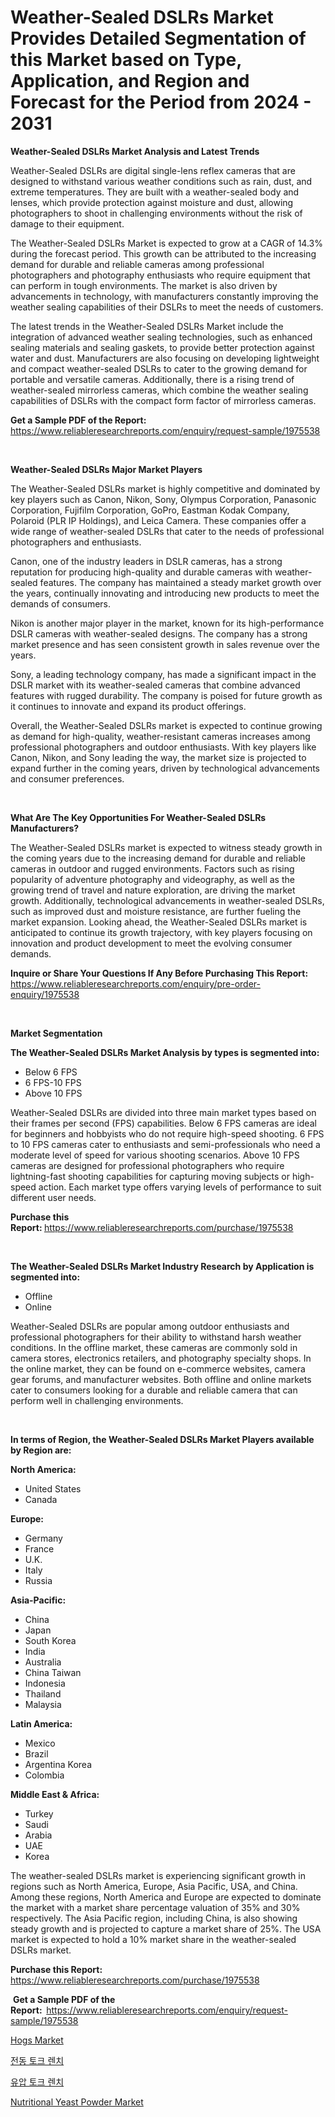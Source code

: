 <p><h1>Weather-Sealed DSLRs Market Provides Detailed Segmentation of this Market based on Type, Application, and Region and Forecast for the Period from 2024 - 2031</h1></p><p><strong>Weather-Sealed DSLRs Market Analysis and Latest Trends</strong></p>
<p><p>Weather-Sealed DSLRs are digital single-lens reflex cameras that are designed to withstand various weather conditions such as rain, dust, and extreme temperatures. They are built with a weather-sealed body and lenses, which provide protection against moisture and dust, allowing photographers to shoot in challenging environments without the risk of damage to their equipment.</p><p>The Weather-Sealed DSLRs Market is expected to grow at a CAGR of 14.3% during the forecast period. This growth can be attributed to the increasing demand for durable and reliable cameras among professional photographers and photography enthusiasts who require equipment that can perform in tough environments. The market is also driven by advancements in technology, with manufacturers constantly improving the weather sealing capabilities of their DSLRs to meet the needs of customers.</p><p>The latest trends in the Weather-Sealed DSLRs Market include the integration of advanced weather sealing technologies, such as enhanced sealing materials and sealing gaskets, to provide better protection against water and dust. Manufacturers are also focusing on developing lightweight and compact weather-sealed DSLRs to cater to the growing demand for portable and versatile cameras. Additionally, there is a rising trend of weather-sealed mirrorless cameras, which combine the weather sealing capabilities of DSLRs with the compact form factor of mirrorless cameras.</p></p>
<p><strong>Get a Sample PDF of the Report:&nbsp;</strong> <a href="https://www.reliableresearchreports.com/enquiry/request-sample/1975538">https://www.reliableresearchreports.com/enquiry/request-sample/1975538</a></p>
<p>&nbsp;</p>
<p><strong>Weather-Sealed DSLRs Major Market Players</strong></p>
<p><p>The Weather-Sealed DSLRs market is highly competitive and dominated by key players such as Canon, Nikon, Sony, Olympus Corporation, Panasonic Corporation, Fujifilm Corporation, GoPro, Eastman Kodak Company, Polaroid (PLR IP Holdings), and Leica Camera. These companies offer a wide range of weather-sealed DSLRs that cater to the needs of professional photographers and enthusiasts.</p><p>Canon, one of the industry leaders in DSLR cameras, has a strong reputation for producing high-quality and durable cameras with weather-sealed features. The company has maintained a steady market growth over the years, continually innovating and introducing new products to meet the demands of consumers.</p><p>Nikon is another major player in the market, known for its high-performance DSLR cameras with weather-sealed designs. The company has a strong market presence and has seen consistent growth in sales revenue over the years.</p><p>Sony, a leading technology company, has made a significant impact in the DSLR market with its weather-sealed cameras that combine advanced features with rugged durability. The company is poised for future growth as it continues to innovate and expand its product offerings.</p><p>Overall, the Weather-Sealed DSLRs market is expected to continue growing as demand for high-quality, weather-resistant cameras increases among professional photographers and outdoor enthusiasts. With key players like Canon, Nikon, and Sony leading the way, the market size is projected to expand further in the coming years, driven by technological advancements and consumer preferences.</p></p>
<p>&nbsp;</p>
<p><strong>What Are The Key Opportunities For Weather-Sealed DSLRs Manufacturers?</strong></p>
<p><p>The Weather-Sealed DSLRs market is expected to witness steady growth in the coming years due to the increasing demand for durable and reliable cameras in outdoor and rugged environments. Factors such as rising popularity of adventure photography and videography, as well as the growing trend of travel and nature exploration, are driving the market growth. Additionally, technological advancements in weather-sealed DSLRs, such as improved dust and moisture resistance, are further fueling the market expansion. Looking ahead, the Weather-Sealed DSLRs market is anticipated to continue its growth trajectory, with key players focusing on innovation and product development to meet the evolving consumer demands.</p></p>
<p><strong>Inquire or Share Your Questions If Any Before Purchasing This Report:</strong> <a href="https://www.reliableresearchreports.com/enquiry/pre-order-enquiry/1975538">https://www.reliableresearchreports.com/enquiry/pre-order-enquiry/1975538</a></p>
<p>&nbsp;</p>
<p><strong>Market Segmentation</strong></p>
<p><strong>The Weather-Sealed DSLRs Market Analysis by types is segmented into:</strong></p>
<p><ul><li>Below 6 FPS</li><li>6 FPS-10 FPS</li><li>Above 10 FPS</li></ul></p>
<p><p>Weather-Sealed DSLRs are divided into three main market types based on their frames per second (FPS) capabilities. Below 6 FPS cameras are ideal for beginners and hobbyists who do not require high-speed shooting. 6 FPS to 10 FPS cameras cater to enthusiasts and semi-professionals who need a moderate level of speed for various shooting scenarios. Above 10 FPS cameras are designed for professional photographers who require lightning-fast shooting capabilities for capturing moving subjects or high-speed action. Each market type offers varying levels of performance to suit different user needs.</p></p>
<p><strong>Purchase this Report:&nbsp;</strong><a href="https://www.reliableresearchreports.com/purchase/1975538">https://www.reliableresearchreports.com/purchase/1975538</a></p>
<p>&nbsp;</p>
<p><strong>The Weather-Sealed DSLRs Market Industry Research by Application is segmented into:</strong></p>
<p><ul><li>Offline</li><li>Online</li></ul></p>
<p><p>Weather-Sealed DSLRs are popular among outdoor enthusiasts and professional photographers for their ability to withstand harsh weather conditions. In the offline market, these cameras are commonly sold in camera stores, electronics retailers, and photography specialty shops. In the online market, they can be found on e-commerce websites, camera gear forums, and manufacturer websites. Both offline and online markets cater to consumers looking for a durable and reliable camera that can perform well in challenging environments.</p></p>
<p>&nbsp;</p>
<p><strong>In terms of Region, the Weather-Sealed DSLRs Market Players available by Region are:</strong></p>
<p>
    <p> <strong> North America: </strong>
        <ul>
            <li>United States</li>
            <li>Canada</li>
        </ul>
        </p> 
    <p> <strong> Europe: </strong>
        <ul>
            <li>Germany</li>
            <li>France</li>
            <li>U.K.</li>
            <li>Italy</li>
            <li>Russia</li>
        </ul>
        </p> 
    <p> <strong> Asia-Pacific: </strong>
        <ul>
            <li>China</li>
            <li>Japan</li>
            <li>South Korea</li>
            <li>India</li>
            <li>Australia</li>
            <li>China Taiwan</li>
            <li>Indonesia</li>
            <li>Thailand</li>
            <li>Malaysia</li>
        </ul>
        </p> 
    <p> <strong> Latin America: </strong>
        <ul>
            <li>Mexico</li>
            <li>Brazil</li>
            <li>Argentina Korea</li>
            <li>Colombia</li>
        </ul>
        </p> 
    <p> <strong> Middle East & Africa: </strong>
        <ul>
            <li>Turkey</li>
            <li>Saudi</li>
            <li>Arabia</li>
            <li>UAE</li>
            <li>Korea</li>
        </ul>
    </p>
    </p>
<p><p>The weather-sealed DSLRs market is experiencing significant growth in regions such as North America, Europe, Asia Pacific, USA, and China. Among these regions, North America and Europe are expected to dominate the market with a market share percentage valuation of 35% and 30% respectively. The Asia Pacific region, including China, is also showing steady growth and is projected to capture a market share of 25%. The USA market is expected to hold a 10% market share in the weather-sealed DSLRs market.</p></p>
<p><strong>Purchase this Report: </strong><a href="https://www.reliableresearchreports.com/purchase/1975538">https://www.reliableresearchreports.com/purchase/1975538</a></p>
<p>&nbsp;<strong>Get a Sample PDF of the Report:&nbsp;&nbsp;</strong><a href="https://www.reliableresearchreports.com/enquiry/request-sample/1975538">https://www.reliableresearchreports.com/enquiry/request-sample/1975538</a></p>
<p><strong></strong></p>
<p><p><a href="https://issuu.com/reportprime-2/docs/hogs-market-size-2030.pptx">Hogs Market</a></p><p><a href="https://github.com/ZacharyScthmitt4465/Market-Research-Report-List-1/blob/main/26153427702.md">전동 토크 렌치</a></p><p><a href="https://github.com/lkwggful07722/Market-Research-Report-List-1/blob/main/25012857701.md">유압 토크 렌치</a></p><p><a href="https://issuu.com/reportprime-2/docs/nutritional-yeast-powder-market-size-2030.pptx">Nutritional Yeast Powder Market</a></p></p>